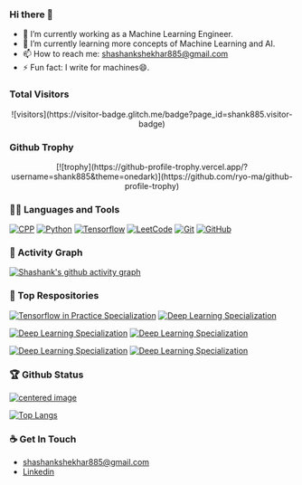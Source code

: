 ### Hi there 👋

- 🔭 I’m currently working as a Machine Learning Engineer.
- 🌱 I’m currently learning more concepts of Machine Learning and AI.
- 📫 How to reach me: shashankshekhar885@gmail.com
- ⚡ Fun fact: I  write for machines😄.

### Total Visitors
<div align=center>
![visitors](https://visitor-badge.glitch.me/badge?page_id=shank885.visitor-badge)
</div>

### Github Trophy
<div align=center>
[![trophy](https://github-profile-trophy.vercel.app/?username=shank885&theme=onedark)](https://github.com/ryo-ma/github-profile-trophy)
</div>
    
### 👨‍💻 Languages and Tools
[![CPP](https://img.shields.io/badge/C++-Solutions-blue.svg?style=flat&logo=c%2B%2Blink=https://github.com/shank885)](https://github.com/shank885) 
[![Python](https://img.shields.io/badge/-Python-black?style=flat&logo=python&link=https://github.com/shank885)](https://github.com/shank885)
[![Tensorflow](https://img.shields.io/badge/-Tensorflow-gray?style=flat&logo=tensorflow&link=https://github.com/shank885)](https://github.com/shank885) 
[![LeetCode](https://img.shields.io/badge/-LeetCode-02569B?style=flat&logo=leetCode&link=https://github.com/shank885)](https://github.com/shank885) 
[![Git](https://img.shields.io/badge/-Git-black?style=flat&logo=git&link=https://github.com/shank885)](https://github.com/shank885)
[![GitHub](https://img.shields.io/badge/-GitHub-181717?style=flat&logo=github&link=https://github.com/shank885)](https://github.com/shank885)

### 👀 Activity Graph
[![Shashank's github activity graph](https://activity-graph.herokuapp.com/graph?username=shank885&theme=react-dark)](https://github.com/shank885)

### 👀 Top Respositories
[![Tensorflow in Practice Specialization](https://github-readme-stats.vercel.app/api/pin/?username=shank885&repo=Tensorflow-in-Practice-Specialization&theme=dark)](https://github.com/SHANK885/Tensorflow-in-Practice-Specialization)
[![Deep Learning Specialization](https://github-readme-stats.vercel.app/api/pin/?username=shank885&repo=Deep-Learning-Specialization-Coursera&theme=dark)](https://github.com/SHANK885/Deep-Learning-Specialization-Coursera)

[![Deep Learning Specialization](https://github-readme-stats.vercel.app/api/pin/?username=shank885&repo=Machine-Learning-Andrew-Ng&theme=dark)](https://github.com/SHANK885/Machine-Learning-Andrew-Ng)
[![Deep Learning Specialization](https://github-readme-stats.vercel.app/api/pin/?username=shank885&repo=Stanford_Machine_Learning_Python&theme=dark)](https://github.com/SHANK885/Stanford_Machine_Learning_Python)

[![Deep Learning Specialization](https://github-readme-stats.vercel.app/api/pin/?username=shank885&repo=RGB-to-Grayscale&theme=dark)](https://github.com/SHANK885/RGB-to-Grayscale)
[![Deep Learning Specialization](https://github-readme-stats.vercel.app/api/pin/?username=shank885&repo=PKNN-MIFS&theme=dark)](https://github.com/SHANK885/PKNN-MIFS)

### 🏆 Github Status
<a href='https://github.com/shank885'>
    <img alighn="center" src="https://github-readme-stats.vercel.app/api?username=SHANK885&show_icons=true&theme=dark&count_private=true" alt="centered image" />
</a>

[![Top Langs](https://github-readme-stats.vercel.app/api/top-langs/?username=SHANK885&theme=dark)](https://github.com/anuraghazra/github-readme-stats)

### ☕ Get In Touch
- shashankshekhar885@gmail.com
- [Linkedin](https://www.linkedin.com/in/shank885)

